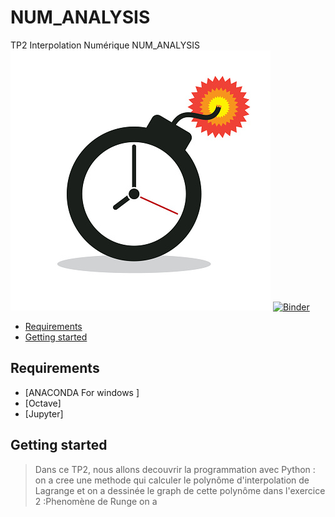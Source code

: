 # NUM_ANALYSIS
TP2 Interpolation Numérique 
 NUM_ANALYSIS
[![Binder](img.jpg)](https://mybinder.org/v2/gh/islem-go/NUM_ANALYSIS/main)
[![Binder](https://mybinder.org/badge_logo.svg)](https://mybinder.org/v2/gh/islem-go/NUM_ANALYSIS/HEAD?labpath=TP2_E.ipynb)
<!-- START doctoc generated TOC please keep comment here to allow auto update -->
<!-- DON'T EDIT THIS SECTION, INSTEAD RE-RUN doctoc TO UPDATE -->


- [Requirements](#requirements)
- [Getting started](#getting-started)




<!-- END doctoc generated TOC please keep comment here to allow auto update -->

## Requirements

* [ANACONDA For windows ]
* [Octave]
* [Jupyter]

## Getting started 
> Dans ce TP2, nous allons decouvrir la programmation avec Python :
> on a cree une methode qui calculer le polynôme d'interpolation de Lagrange et on a dessinée le graph de cette polynôme
> dans l'exercice 2 :Phenomène de Runge on a 








